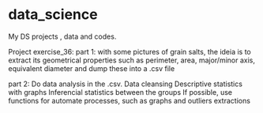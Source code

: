 # data_science
My DS projects , data and codes.

Project exercise_36:
  part 1:
   with some pictures of grain salts, the ideia is to extract its geometrical properties such as perimeter, area, major/minor axis,          equivalent diameter and dump these into a .csv file
  
  part 2: 
    Do data analysis in the .csv. 
    Data cleansing
    Descriptive statistics with graphs 
    Inferencial statistics between the groups
    If possible, use functions for automate processes, such as graphs and outliers extractions
